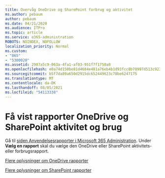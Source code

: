 ```yaml
---
title: Overvåg OneDrive og SharePoint forbrug og aktivitet
ms.author: pebaum
author: pebaum
ms.date: 04/21/2020
ms.audience: ITPro
ms.topic: article
ms.service: o365-administration
ROBOTS: NOINDEX, NOFOLLOW
localization_priority: Normal
ms.custom:
- "865"
- "5300020"
ms.assetid: 2987a5c9-063a-4fa1-af03-951f7f1750a8
ms.openlocfilehash: e0a74d150be81d4684e481a76eb4b1d93fcc8b70997d513c9230406f520d1ec2
ms.sourcegitcommit: b5f7da89a650d2915dc652449623c78be6247175
ms.translationtype: MT
ms.contentlocale: da-DK
ms.lasthandoff: 08/05/2021
ms.locfileid: "54113338"
---
```

# <a name="view-reports-on-onedrive-and-sharepoint-activity-and-usage"></a>Få vist rapporter OneDrive og SharePoint aktivitet og brug

Gå til [siden Anvendelsesrapporter i Microsoft 365 Administration](https://admin.microsoft.com/AdminPortal/Home). Under **Vælg en rapport** skal du vælge den OneDrive eller SharePoint aktivitets- eller forbrugsrapport.
  
[Flere oplysninger om OneDrive rapporter](https://go.microsoft.com/fwlink/?linkid=875239)
  
[Flere oplysninger om SharePoint rapporter](https://go.microsoft.com/fwlink/?linkid=875240)
  